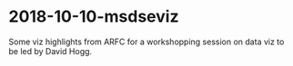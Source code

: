 # 2018-10-10-msdseviz
Some viz highlights from ARFC for a workshopping session on data viz to be led 
by David Hogg.
